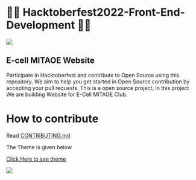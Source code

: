 # 🥇🥇 Hacktoberfest2022-Front-End-Development  🏅🏅

![](/images/Hactktoberfest.png)

## E-cell MITAOE  Website

Participate in Hacktoberfest and contribute to Open Source using this repository. We aim to help you get started in Open Source contribution by accepting your pull requests. This is a open source project, In this project We are building Website for E-Cell MITAOE Club.

# How to contribute 
Read [CONTRIBUTING.md](https://github.com/ayushnandanwar08/ecell-website/blob/master/CONTRIBUTING.md)

The Theme is given below

[Click Here to see theme](https://github.com/ayushnandanwar08/ecell-website/blob/master/images/UI.png)

![](/images/Ui.png)



